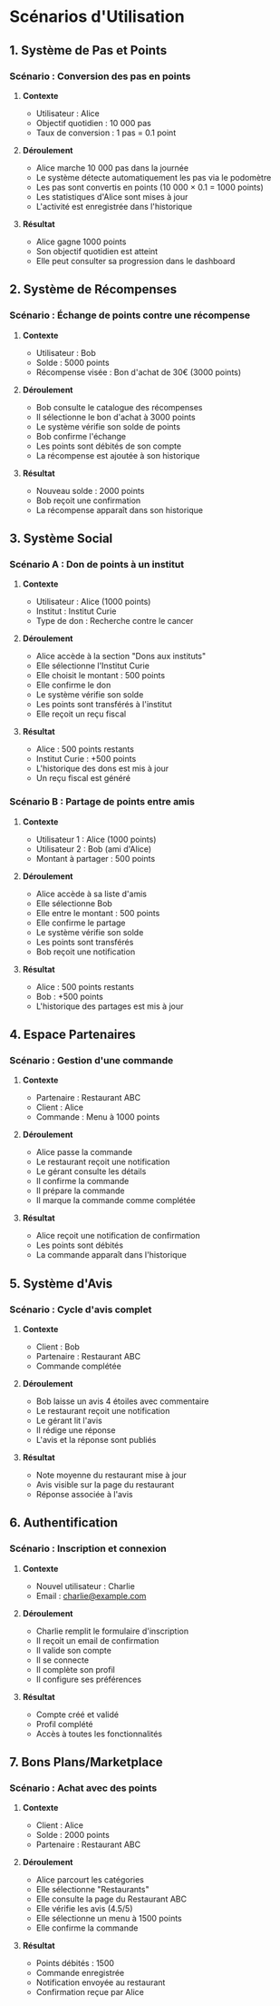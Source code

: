 # Scénarios d'Utilisation

## 1. Système de Pas et Points

### Scénario : Conversion des pas en points
1. **Contexte**
   - Utilisateur : Alice
   - Objectif quotidien : 10 000 pas
   - Taux de conversion : 1 pas = 0.1 point

2. **Déroulement**
   - Alice marche 10 000 pas dans la journée
   - Le système détecte automatiquement les pas via le podomètre
   - Les pas sont convertis en points (10 000 × 0.1 = 1000 points)
   - Les statistiques d'Alice sont mises à jour
   - L'activité est enregistrée dans l'historique

3. **Résultat**
   - Alice gagne 1000 points
   - Son objectif quotidien est atteint
   - Elle peut consulter sa progression dans le dashboard

## 2. Système de Récompenses

### Scénario : Échange de points contre une récompense
1. **Contexte**
   - Utilisateur : Bob
   - Solde : 5000 points
   - Récompense visée : Bon d'achat de 30€ (3000 points)

2. **Déroulement**
   - Bob consulte le catalogue des récompenses
   - Il sélectionne le bon d'achat à 3000 points
   - Le système vérifie son solde de points
   - Bob confirme l'échange
   - Les points sont débités de son compte
   - La récompense est ajoutée à son historique

3. **Résultat**
   - Nouveau solde : 2000 points
   - Bob reçoit une confirmation
   - La récompense apparaît dans son historique

## 3. Système Social

### Scénario A : Don de points à un institut
1. **Contexte**
   - Utilisateur : Alice (1000 points)
   - Institut : Institut Curie
   - Type de don : Recherche contre le cancer

2. **Déroulement**
   - Alice accède à la section "Dons aux instituts"
   - Elle sélectionne l'Institut Curie
   - Elle choisit le montant : 500 points
   - Elle confirme le don
   - Le système vérifie son solde
   - Les points sont transférés à l'institut
   - Elle reçoit un reçu fiscal

3. **Résultat**
   - Alice : 500 points restants
   - Institut Curie : +500 points
   - L'historique des dons est mis à jour
   - Un reçu fiscal est généré

### Scénario B : Partage de points entre amis
1. **Contexte**
   - Utilisateur 1 : Alice (1000 points)
   - Utilisateur 2 : Bob (ami d'Alice)
   - Montant à partager : 500 points

2. **Déroulement**
   - Alice accède à sa liste d'amis
   - Elle sélectionne Bob
   - Elle entre le montant : 500 points
   - Elle confirme le partage
   - Le système vérifie son solde
   - Les points sont transférés
   - Bob reçoit une notification

3. **Résultat**
   - Alice : 500 points restants
   - Bob : +500 points
   - L'historique des partages est mis à jour

## 4. Espace Partenaires

### Scénario : Gestion d'une commande
1. **Contexte**
   - Partenaire : Restaurant ABC
   - Client : Alice
   - Commande : Menu à 1000 points

2. **Déroulement**
   - Alice passe la commande
   - Le restaurant reçoit une notification
   - Le gérant consulte les détails
   - Il confirme la commande
   - Il prépare la commande
   - Il marque la commande comme complétée

3. **Résultat**
   - Alice reçoit une notification de confirmation
   - Les points sont débités
   - La commande apparaît dans l'historique

## 5. Système d'Avis

### Scénario : Cycle d'avis complet
1. **Contexte**
   - Client : Bob
   - Partenaire : Restaurant ABC
   - Commande complétée

2. **Déroulement**
   - Bob laisse un avis 4 étoiles avec commentaire
   - Le restaurant reçoit une notification
   - Le gérant lit l'avis
   - Il rédige une réponse
   - L'avis et la réponse sont publiés

3. **Résultat**
   - Note moyenne du restaurant mise à jour
   - Avis visible sur la page du restaurant
   - Réponse associée à l'avis

## 6. Authentification

### Scénario : Inscription et connexion
1. **Contexte**
   - Nouvel utilisateur : Charlie
   - Email : charlie@example.com

2. **Déroulement**
   - Charlie remplit le formulaire d'inscription
   - Il reçoit un email de confirmation
   - Il valide son compte
   - Il se connecte
   - Il complète son profil
   - Il configure ses préférences

3. **Résultat**
   - Compte créé et validé
   - Profil complété
   - Accès à toutes les fonctionnalités

## 7. Bons Plans/Marketplace

### Scénario : Achat avec des points
1. **Contexte**
   - Client : Alice
   - Solde : 2000 points
   - Partenaire : Restaurant ABC

2. **Déroulement**
   - Alice parcourt les catégories
   - Elle sélectionne "Restaurants"
   - Elle consulte la page du Restaurant ABC
   - Elle vérifie les avis (4.5/5)
   - Elle sélectionne un menu à 1500 points
   - Elle confirme la commande

3. **Résultat**
   - Points débités : 1500
   - Commande enregistrée
   - Notification envoyée au restaurant
   - Confirmation reçue par Alice 